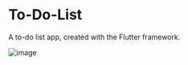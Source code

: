 # To-Do-List

A to-do list app, created with the Flutter framework.

![image](https://github.com/VaiosChr/To-Do-List/assets/68060289/0f7533a3-4434-4274-8232-845de67a5c4c)
